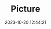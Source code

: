 ---
weight: 1
images:
- /images/edited/175.jpeg
title: Picture
date: 2023-10-20 12:44:21
tags: [luminarneo,work,ILCE7M3,70.0,giraffe]
---